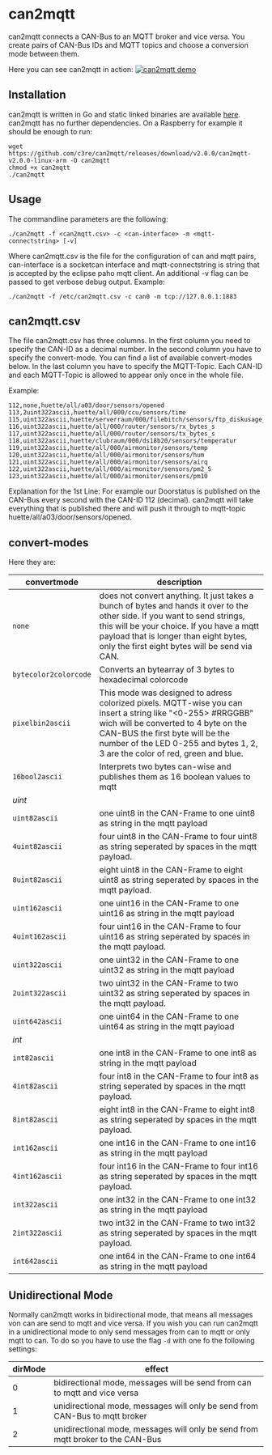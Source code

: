 # can2mqtt
can2mqtt connects a CAN-Bus to an MQTT broker and vice versa. You create pairs of CAN-Bus IDs and MQTT topics and choose a conversion mode between them. 

Here you can see can2mqtt in action:
[![can2mqtt demo](screenshot.png)](https://asciinema.org/a/542608?autoplay=1)

## Installation
can2mqtt is written in Go and static linked binaries are available [here](https://github.com/c3re/can2mqtt/releases/latest).
can2mqtt has no further dependencies. On a Raspberry for example it should be enough to run:
```
wget https://github.com/c3re/can2mqtt/releases/download/v2.0.0/can2mqtt-v2.0.0-linux-arm -O can2mqtt
chmod +x can2mqtt
./can2mqtt
```

## Usage
The commandline parameters are the following:
 ```
 ./can2mqtt -f <can2mqtt.csv> -c <can-interface> -m <mqtt-connectstring> [-v]
 ```
 
Where can2mqtt.csv is the file for the configuration of can and mqtt pairs, can-interface is a socketcan interface and mqtt-connectstring is string that is accepted by the eclipse paho mqtt client. An additional -v flag can be passed to get verbose debug output. Example:
```
./can2mqtt -f /etc/can2mqtt.csv -c can0 -m tcp://127.0.0.1:1883
```
## can2mqtt.csv
The file can2mqtt.csv has three columns. In the first column you need to specify the CAN-ID as a decimal number. In the second column you have to specify the convert-mode. You can find a list of available convert-modes below. In the last column you have to specify the MQTT-Topic. Each CAN-ID and each MQTT-Topic is allowed to appear only once in the whole file.

Example:
```
112,none,huette/all/a03/door/sensors/opened
113,2uint322ascii,huette/all/000/ccu/sensors/time
115,uint322ascii,huette/serverraum/000/filebitch/sensors/ftp_diskusage_percent
116,uint322ascii,huette/all/000/router/sensors/rx_bytes_s
117,uint322ascii,huette/all/000/router/sensors/tx_bytes_s
118,uint322ascii,huette/clubraum/000/ds18b20/sensors/temperatur
119,uint322ascii,huette/all/000/airmonitor/sensors/temp
120,uint322ascii,huette/all/000/airmonitor/sensors/hum
121,uint322ascii,huette/all/000/airmonitor/sensors/airq
122,uint322ascii,huette/all/000/airmonitor/sensors/pm2_5
123,uint322ascii,huette/all/000/airmonitor/sensors/pm10
```

Explanation for the 1st Line: For example our Doorstatus is published on the CAN-Bus every second with the CAN-ID 112 (decimal). can2mqtt will take everything that is published there and will push it through to mqtt-topic huette/all/a03/door/sensors/opened.

## convert-modes
Here they are:

| convertmode           | description                                                                                                                                                                                                                                                            |
|-----------------------|------------------------------------------------------------------------------------------------------------------------------------------------------------------------------------------------------------------------------------------------------------------------|
| `none`                | does not convert anything. It just takes a bunch of bytes and hands it over to the other side. If you want to send strings, this will be your choice. If you have a mqtt payload that is longer than eight bytes, only the first eight bytes will be send via CAN.     |
| `bytecolor2colorcode` | Converts an bytearray of 3 bytes to hexadecimal colorcode                                                                                                                                                                                                              |
| `pixelbin2ascii`      | This mode was designed to adress colorized pixels. MQTT-wise you can insert a string like "<0-255> #RRGGBB" wich will be converted to 4 byte on the CAN-BUS the first byte will be the number of the LED 0-255 and bytes 1, 2, 3 are the color of red, green and blue. |
| `16bool2ascii`        | Interprets two bytes can-wise and publishes them as 16 boolean values to mqtt                                                                                                                                                                                          |
| *uint*                |                                                                                                                                                                                                                                                                        |
| `uint82ascii`         | one uint8 in the CAN-Frame to one uint8 as string in the mqtt payload                                                                                                                                                                                                  |
| `4uint82ascii`        | four uint8 in the CAN-Frame to four uint8 as string seperated by spaces in the mqtt payload.                                                                                                                                                                           |
| `8uint82ascii`        | eight uint8 in the CAN-Frame to eight uint8 as string seperated by spaces in the mqtt payload.                                                                                                                                                                         |
| `uint162ascii`        | one uint16 in the CAN-Frame to one uint16 as string in the mqtt payload                                                                                                                                                                                                |
| `4uint162ascii`       | four uint16 in the CAN-Frame to four uint16 as string seperated by spaces in the mqtt payload.                                                                                                                                                                         |
| `uint322ascii`        | one uint32 in the CAN-Frame to one uint32 as string in the mqtt payload                                                                                                                                                                                                |
| `2uint322ascii`       | two uint32 in the CAN-Frame to two uint32 as string seperated by spaces in the mqtt payload.                                                                                                                                                                           |
| `uint642ascii`        | one uint64 in the CAN-Frame to one uint64 as string in the mqtt payload                                                                                                                                                                                                |
| *int*                 |                                                                                                                                                                                                                                                                        |
| `int82ascii`          | one int8 in the CAN-Frame to one int8 as string in the mqtt payload                                                                                                                                                                                                    |
| `4int82ascii`         | four int8 in the CAN-Frame to four int8 as string seperated by spaces in the mqtt payload.                                                                                                                                                                             |
| `8int82ascii`         | eight int8 in the CAN-Frame to eight int8 as string seperated by spaces in the mqtt payload.                                                                                                                                                                           |
| `int162ascii`         | one int16 in the CAN-Frame to one int16 as string in the mqtt payload                                                                                                                                                                                                  |
| `4int162ascii`        | four int16 in the CAN-Frame to four int16 as string seperated by spaces in the mqtt payload.                                                                                                                                                                           |
| `int322ascii`         | one int32 in the CAN-Frame to one int32 as string in the mqtt payload                                                                                                                                                                                                  |
| `2int322ascii`        | two int32 in the CAN-Frame to two int32 as string seperated by spaces in the mqtt payload.                                                                                                                                                                             |
| `int642ascii`         | one int64 in the CAN-Frame to one int64 as string in the mqtt payload                                                                                                                                                                                                  |


## Unidirectional Mode
Normally can2mqtt works in bidirectional mode, that means all messages von can are send to mqtt and vice versa. If you wish you can run can2mqtt in a unidirectional mode to only send messages from can to mqtt or only mqtt to can. To do so you have to use the flag `-d` with one fo the following settings:

|dirMode|effect|
|--|--|
|0|bidirectional mode, messages will be send from can to mqtt and vice versa |
|1|unidirectional mode, messages will only be send from CAN-Bus to mqtt broker|
|2|unidirectional mode, messages will only be send from mqtt broker to the CAN-Bus|
